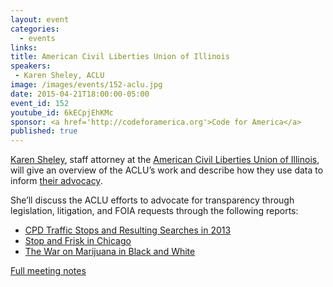 ```yaml
---
layout: event
categories: 
  - events
links:
title: American Civil Liberties Union of Illinois
speakers: 
 - Karen Sheley, ACLU
image: /images/events/152-aclu.jpg
date: 2015-04-21T18:00:00-05:00
event_id: 152
youtube_id: 6kECpjEhKMc
sponsor: <a href='http://codeforamerica.org'>Code for America</a>
published: true
---
```


[Karen Sheley](https://www.linkedin.com/pub/karen-sheley/6/bb5/239), staff attorney at the [American Civil Liberties Union of Illinois](http://www.aclu-il.org/), will give an overview of the ACLU’s work and describe how they use data to inform [their advocacy](http://www.aclu-il.org/about/publications/).  

She’ll discuss the ACLU efforts to advocate for transparency through legislation, litigation, and FOIA requests through the following reports:

* [CPD Traffic Stops and Resulting Searches in 2013](http://www.aclu-il.org/cpd-traffic-stops-and-resulting-searches-in-2013/)
* [Stop and Frisk in Chicago](http://www.aclu-il.org/stop-and-frisk-in-chicago1/)
* [The War on Marijuana in Black and White](https://www.aclu.org/criminal-law-reform/war-marijuana-black-and-white-report)

[Full meeting notes](https://docs.google.com/document/d/1E-UMMeTSeg7ckaxV5sk7Jkd6BtJDiF6MD3_cYNhBapM/edit#heading=h.w6x6nch9h7ds)